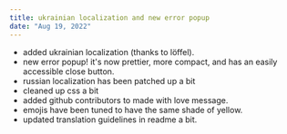 ```yaml
---
title: ukrainian localization and new error popup
date: "Aug 19, 2022"
---
```


- added ukrainian localization (thanks to löffel).
- new error popup! it's now prettier, more compact, and has an easily accessible close button.
- russian localization has been patched up a bit
- cleaned up css a bit
- added github contributors to made with love message.
- emojis have been tuned to have the same shade of yellow.
- updated translation guidelines in readme a bit.